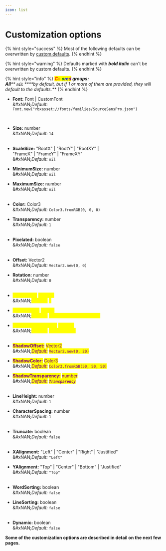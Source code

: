 ```yaml
---
icon: list
---
```


# Customization options

{% hint style="success" %}
Most of the following defaults can be overwritten by [custom defaults](custom-defaults.md).
{% endhint %}

{% hint style="warning" %}
Defaults marked with _**bold italic**_ can't be overwritten by custom defaults.
{% endhint %}

{% hint style="info" %}
_<mark style="color:red;">**C**</mark><mark style="color:orange;">**o**</mark><mark style="color:yellow;">**l**</mark><mark style="color:green;">**o**</mark><mark style="color:blue;">**re**</mark><mark style="color:purple;">**d**</mark>**&#x20;groups:**_\
_**All****&#x20;****`nil`****&#x20;****by default, but if 1 or more of them are provided, they will default to the defaults.**_
{% endhint %}



*   **Font:** Font | CustomFont\
    &#xNAN;_&#x44;efault:_ `Font.new("rbxasset://fonts/families/SourceSansPro.json")`&#x20;

    ​
* **Size:** number\
  &#xNAN;_&#x44;efault:_ `14`\
  ​
* **ScaleSize:** "RootX" | "RootY" | "RootXY" |\
  &#x20;                  "FrameX" | "FrameY" | "FrameXY"\
  &#xNAN;_&#x44;efault:_ `nil`
* **MinimumSize:** number\
  &#xNAN;_&#x44;efault:_ `nil`
* **MaximumSize:** number\
  &#xNAN;_&#x44;efault:_ `nil`\
  ​
* **Color:** Color3\
  &#xNAN;_&#x44;efault:_ `Color3.fromRGB(0, 0, 0)`
* **Transparency:** number\
  &#xNAN;_&#x44;efault:_ `1`\
  ​
* **Pixelated:** boolean\
  &#xNAN;_&#x44;efault:_ `false`\
  ​
* **Offset:** Vector2\
  &#xNAN;_&#x44;efault:_ `Vector2.new(0, 0)`
* **Rotation:** number\
  &#xNAN;_&#x44;efault:_ `0`\
  ​
* <mark style="color:yellow;">**StrokeSize:**</mark> <mark style="color:yellow;"></mark><mark style="color:yellow;">number</mark>\
  &#xNAN;_<mark style="color:yellow;">Default:</mark>_ <mark style="color:yellow;"></mark><mark style="color:yellow;">`5`</mark>
* <mark style="color:yellow;">**StrokeColor:**</mark> <mark style="color:yellow;"></mark><mark style="color:yellow;">Color3</mark>\
  &#xNAN;_<mark style="color:yellow;">Default:</mark>_ <mark style="color:yellow;"></mark><mark style="color:yellow;">`Color3.fromRGB(0, 0, 0)`</mark>
* <mark style="color:yellow;">**StrokeTransparency:**</mark> <mark style="color:yellow;"></mark><mark style="color:yellow;">number</mark>\
  &#xNAN;_<mark style="color:yellow;">Default:</mark> <mark style="color:yellow;"></mark><mark style="color:yellow;">**`Transparency`**</mark>_\
  ​
* <mark style="color:purple;">**ShadowOffset:**</mark> <mark style="color:purple;"></mark><mark style="color:purple;">Vector2</mark>\
  &#xNAN;_<mark style="color:purple;">Default:</mark>_ <mark style="color:purple;"></mark><mark style="color:purple;">`Vector2.new(0, 20)`</mark>
* <mark style="color:purple;">**ShadowColor:**</mark> <mark style="color:purple;"></mark><mark style="color:purple;">Color3</mark>\
  &#xNAN;_<mark style="color:purple;">Default:</mark>_ <mark style="color:purple;"></mark><mark style="color:purple;">`Color3.fromRGB(50, 50, 50)`</mark>
* <mark style="color:purple;">**ShadowTransparency:**</mark> <mark style="color:purple;"></mark><mark style="color:purple;">number</mark>\
  &#xNAN;_<mark style="color:purple;">Default:</mark> <mark style="color:purple;"></mark><mark style="color:purple;">**`Transparency`**</mark>_\
  ​
* **LineHeight:** number\
  &#xNAN;_&#x44;efault:_ `1`
* **CharacterSpacing:** number\
  &#xNAN;_&#x44;efault:_ `1`\
  ​
* **Truncate:** boolean\
  &#xNAN;_&#x44;efault:_ `false`\
  ​
* **XAlignment:** "Left" | "Center" | "Right" | "Justified"\
  &#xNAN;_&#x44;efault:_ `"Left"`
* **YAlignment:** "Top" | "Center" | "Bottom" | "Justified"\
  &#xNAN;_&#x44;efault:_ `"Top"`\
  ​
* **WordSorting:** boolean\
  &#xNAN;_&#x44;efault:_ `false`
* **LineSorting:** boolean\
  &#xNAN;_&#x44;efault:_ `false`\
  ​
* **Dynamic:** boolean\
  &#xNAN;_&#x44;efault:_ `false`

&#x20;



**Some of the customization options are described in detail on the next few pages.**
